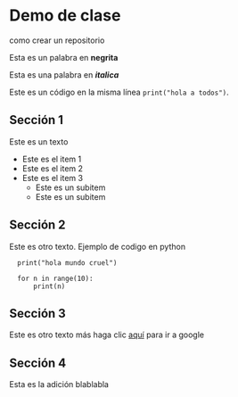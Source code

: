 # Demo de clase

como crear un repositorio

Esta es un palabra en **negrita**

Esta es una palabra en ***italica***

Este es un código en la misma línea  `print("hola a todos")`.

## Sección 1
Este es un texto

* Este es el item 1
* Este es el item 2
* Este es el item 3
  * Este es un subitem
  * Este es un subitem


## Sección 2
Este es otro texto. Ejemplo de codigo en python


      print("hola mundo cruel")
      
      for n in range(10):
          print(n)


## Sección 3
Este es otro texto más
haga clic  [aquí](www.google.com) para ir a google


## Sección 4 
Esta es la adición
blablabla
